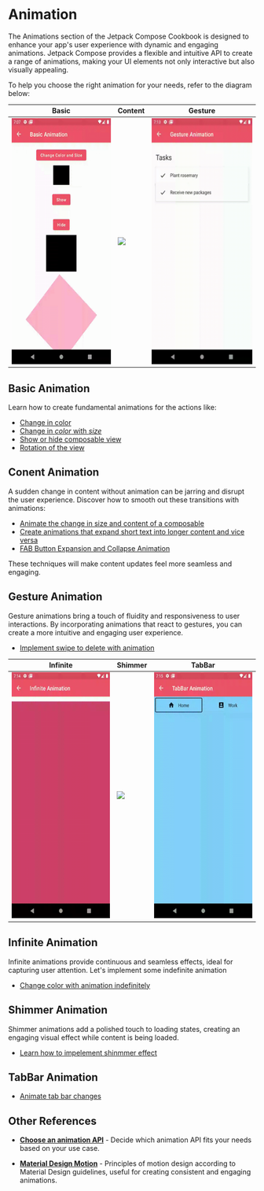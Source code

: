 # Animation

The Animations section of the Jetpack Compose Cookbook is designed to enhance your app's user experience with dynamic and engaging animations. Jetpack Compose provides a flexible and intuitive API to create a range of animations, making your UI elements not only interactive but also visually appealing.

To help you choose the right animation for your needs, refer to the diagram below:

| Basic | Content | Gesture |
| -- | -- | -- |
| <a href="/app/src/main/java/com/jetpack/compose/learning/animation/BasicAnimation.kt#L49" target="_blank"><img src="/gif/Animation/BasicAnim.gif" height="500px"/></a> | <a href="/app/src/main/java/com/jetpack/compose/learning/animation/contentAnimation/ContentIconAnimationActivity.kt#L65" target="_blank"><img src="/gif/Animation/ContentAnim.gif" height="500px"/></a>| <a href="/app/src/main/java/com/jetpack/compose/learning/animation/GestureAnimationActivity.kt" target="_blank"><img src="/gif/Animation/GestureAnim.gif" height="500px"/></a> |

## Basic Animation

Learn how to create fundamental animations for the actions like:

- [Change in color][AnimateAsStateChangeColor]
- [Change in *color* with *size*][AnimateAsStateChangeColorWithSize]
- [Show or hide composable view][AnimatedVisibilityDemo]
- [Rotation of the view][RotatingSquareComponent]

## Conent Animation

A sudden change in content without animation can be jarring and disrupt the user experience. Discover how to smooth out these transitions with animations:

- [Animate the change in size and content of a composable][ContentWithIconAnimation]
- [Create animations that expand short text into longer content and vice versa][ContentAnimation]
- [FAB Button Expansion and Collapse Animation][TabFloatingActionButton]

These techniques will make content updates feel more seamless and engaging.

## Gesture Animation

Gesture animations bring a touch of fluidity and responsiveness to user interactions. By incorporating animations that react to gestures, you can create a more intuitive and engaging user experience.

- [Implement swipe to delete with animation][SwipeToDelete]

| Infinite | Shimmer | TabBar |
| -- | -- | -- |
| <a href="/app/src/main/java/com/jetpack/compose/learning/animation/InfiniteTransitionActivity.kt#L59" target="_blank"><img src="/gif/Animation/InfiniteAnim.gif" height="500px"/></a> | <a href="/app/src/main/java/com/jetpack/compose/learning/animation/ShimmerAnimationActivity.kt#L54" target="_blank"><img src="/gif/Animation/ShimmerAnim.gif" height="500px"/></a> | <a href="/app/src/main/java/com/jetpack/compose/learning/animation/Tabbar.kt#L68" target="_blank"><img src="/gif/Animation/TabBarAnim.gif" height="500px"/></a> |

## Infinite Animation

Infinite animations provide continuous and seamless effects, ideal for capturing user attention. Let's implement some indefinite animation

- [Change color with animation indefinitely][InfiniteAnimation]

## Shimmer Animation

Shimmer animations add a polished touch to loading states, creating an engaging visual effect while content is being loaded.

- [Learn how to impelement shinmmer effect][ShimmerAnimation]

## TabBar Animation

- [Animate tab bar changes][TabBar]

## Other References

- **[Choose an animation API]** - Decide which animation API fits your needs based on your use case.

- **[Material Design Motion]** - Principles of motion design according to Material Design guidelines, useful for creating consistent and engaging animations.

<!-- Code Links -->

[AnimateAsStateChangeColor]: app/src/main/java/com/jetpack/compose/learning/animation/basic/ChangeColorAnimationWithState.kt#L27

[AnimateAsStateChangeColorWithSize]: app/src/main/java/com/jetpack/compose/learning/animation/basic/ChangeColorAnimationWithState.kt#L50

[AnimatedVisibilityDemo]: app/src/main/java/com/jetpack/compose/learning/animation/basic/VisibilityAnimation.kt#L34

[RotatingSquareComponent]: app/src/main/java/com/jetpack/compose/learning/animation/basic/RotateViewAnimation.kt#L23

[ContentWithIconAnimation]: app/src/main/java/com/jetpack/compose/learning/animation/contentAnimation/ContentIconAnimationActivity.kt#L88

[ContentAnimation]: app/src/main/java/com/jetpack/compose/learning/animation/contentAnimation/ContentAnimation.kt#L40

[TabFloatingActionButton]: app/src/main/java/com/jetpack/compose/learning/animation/contentAnimation/FabButtonWithContent.kt#L21

[SwipeToDelete]: app/src/main/java/com/jetpack/compose/learning/animation/SwipeToDelete.kt#L53

[InfiniteAnimation]: app/src/main/java/com/jetpack/compose/learning/animation/InfiniteTransitionActivity.kt#L59

[ShimmerAnimation]: app/src/main/java/com/jetpack/compose/learning/animation/ShimmerAnimationActivity.kt

[TabBar]: app/src/main/java/com/jetpack/compose/learning/animation/Tabbar.kt

<!-- Reference Links -->

[Choose an animation API]: https://developer.android.com/develop/ui/compose/animation/choose-api

[Material Design Motion]: https://m3.material.io/styles/motion/overview
